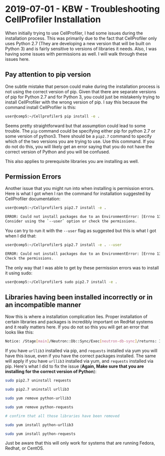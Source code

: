 # 2019-07-01 - KBW - Troubleshooting CellProfiler Installation

When initially trying to use CellProfiler, I had some issues during the installation process. This was primarily due to the fact that CellProfiler only uses Python 2.7 (They are developing a new version that will be built on Python 3) and is fairly sensitive to versions of libraries it needs. Also, I was having some issues with permissions as well. I will walk through these issues here.

## Pay attention to pip version

One subtle mistake that person could make during the installation process is not using the correct version of pip. Given that there are separate versions of pip for Python 2.7 and for Python 3, you could just be mistakenly trying to install CellProfiler with the wrong version of pip. I say this because the command install CellProfiler is this:

```bash
user@comp5:~/Cellprofiler$ pip install -e .
```

Seems pretty straightforward but that assumption could lead to some trouble. The `pip` command could be specifying either pip for python 2.7 or some version of python3. There should be a `pip2.7` command to specify which of the two versions you are trying to use. Use this command. If you do not do this, you will likely get an error saying that you do not have the correct version of Python and you will be confused.

This also applies to prerequisite libraries you are installing as well.

## Permission Errors

Another issue that you might run into when installing is permission errors. Here is what I got when I ran the command for installation suggested by CellProfiler documentation:

```bash
user@comp5:~/Cellprofiler$ pip2.7 install -e .

ERROR: Could not install packages due to an EnvironmentError: [Errno 13] Permission denied: '/usr/bin/cellprofiler'
Consider using the `--user` option or check the permissions.
```

You can try to run it with the `--user` flag as suggested but this is what I got when I did that:

```bash
user@comp5:~/Cellprofiler$ pip2.7 install -e . --user

ERROR: Could not install packages due to an EnvironmentError: [Errno 13] Permission denied: '/usr/bin/cellprofiler'
Check the permissions.
```

The only way that I was able to get by these permission errors was to install it using sudo:

```bash
user@comp5:~/Cellprofiler$ sudo pip2.7 install -e .
```

## Libraries having been installed incorrectly or in an incompatible manner

Now this is where a installation complication lies. Proper installation of certain libraries and packages is incredibly important on RedHat systems and it really matters here. If you do not so this you will get an error that looks like this:

```bash
Notice: /Stage[main]/Neutron::Db::Sync/Exec[neutron-db-sync]/returns: ImportError: cannot import name UnrewindableBodyError Error: /Stage[main]/Neutron::Db::Sync/Exec[neutron-db-sync]: Failed to call refresh: neutron-db-manage upgrade heads returned 1 instead of one of [0] Error: /Stage[main]/Neutron::Db::Sync/Exec[neutron-db-sync]: neutron-db-manage upgrade heads returned 1 instead of one of [0] Notice: /Stage[main]/Neutron::Deps/Anchor[neutron::service::begin]: Triggered 'refresh' from 1 events Error: Failed to apply catalog: Execution of '/usr/bin/nova-manage cell_v2 list_cells --verbose' returned 1: Traceback (most recent call last): File "/usr/bin/nova-manage", line 6, in <module> from nova.cmd.manage import main File "/usr/lib/python2.7/site-packages/nova/cmd/manage.py", line 77, in <module> from nova.api.ec2 import ec2utils File "/usr/lib/python2.7/site-packages/nova/api/ec2/ec2utils.py", line 25, in <module> from nova import cache_utils File "/usr/lib/python2.7/site-packages/nova/cache_utils.py", line 22, in <module> import nova.conf File "/usr/lib/python2.7/site-packages/nova/conf/__init__.py", line 27, in <module> from nova.conf import cinder File "/usr/lib/python2.7/site-packages/nova/conf/cinder.py", line 16, in <module> from keystoneauth1 import loading as ks_loading File "/usr/lib/python2.7/site-packages/keystoneauth1/loading/__init__.py", line 13, in <module> from keystoneauth1.loading import adapter File "/usr/lib/python2.7/site-packages/keystoneauth1/loading/adapter.py", line 13, in <module> from keystoneauth1 import adapter File "/usr/lib/python2.7/site-packages/keystoneauth1/adapter.py", line 18, in <module> from keystoneauth1 import session File "/usr/lib/python2.7/site-packages/keystoneauth1/session.py", line 26, in <module> import requests File "/usr/lib/python2.7/site-packages/requests/__init__.py", line 43, in <module> import urllib3 File "/usr/lib/python2.7/site-packages/urllib3/__init__.py", line 8, in <module> from .connectionpool import ( File "/usr/lib/python2.7/site-packages/urllib3/connectionpool.py", line 35, in <module> from .connection import ( File "/usr/lib/python2.7/site-packages/urllib3/connection.py", line 44, in <module> from .util.ssl_ import ( File "/usr/lib/python2.7/site-packages/urllib3/util/__init__.py", line 4, in <module> from .request import make_headers File "/usr/lib/python2.7/site-packages/urllib3/util/request.py", line 5, in <module> from ..exceptions import UnrewindableBodyError ImportError: cannot import name UnrewindableBodyError
```

If you have `urllib3` installed via pip, and `requests` installed via yum you will have this issue, even if you have the correct packages installed. The same will apply if you have `urllib3` installed via yum, and `requests` installed via pip. Here's what I did to fix the issue (__Again, Make sure that you are installing for the correct version of Python__):

```bash
sudo pip2.7 uninstall requests

sudo pip2.7 uninstall urllib3

sudo yum remove python-urllib3

sudo yum remove python-requests

# confirm that all those libraries have been removed

sudo yum install python-urllib3

sudo yum install python-requests
```

Just be aware that this will only work for systems that are running Fedora, Redhat, or CentOS.
